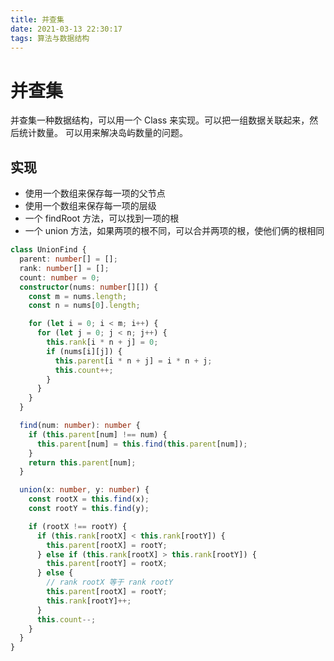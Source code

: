 ```yaml
---
title: 并查集
date: 2021-03-13 22:30:17
tags: 算法与数据结构
---
```


# 并查集

并查集一种数据结构，可以用一个 Class 来实现。可以把一组数据关联起来，然后统计数量。
可以用来解决岛屿数量的问题。

## 实现

- 使用一个数组来保存每一项的父节点
- 使用一个数组来保存每一项的层级
- 一个 findRoot 方法，可以找到一项的根
- 一个 union 方法，如果两项的根不同，可以合并两项的根，使他们俩的根相同

```typescript
class UnionFind {
  parent: number[] = [];
  rank: number[] = [];
  count: number = 0;
  constructor(nums: number[][]) {
    const m = nums.length;
    const n = nums[0].length;

    for (let i = 0; i < m; i++) {
      for (let j = 0; j < n; j++) {
        this.rank[i * n + j] = 0;
        if (nums[i][j]) {
          this.parent[i * n + j] = i * n + j;
          this.count++;
        }
      }
    }
  }

  find(num: number): number {
    if (this.parent[num] !== num) {
      this.parent[num] = this.find(this.parent[num]);
    }
    return this.parent[num];
  }

  union(x: number, y: number) {
    const rootX = this.find(x);
    const rootY = this.find(y);

    if (rootX !== rootY) {
      if (this.rank[rootX] < this.rank[rootY]) {
        this.parent[rootX] = rootY;
      } else if (this.rank[rootX] > this.rank[rootY]) {
        this.parent[rootY] = rootX;
      } else {
        // rank rootX 等于 rank rootY
        this.parent[rootX] = rootY;
        this.rank[rootY]++;
      }
      this.count--;
    }
  }
}
```
